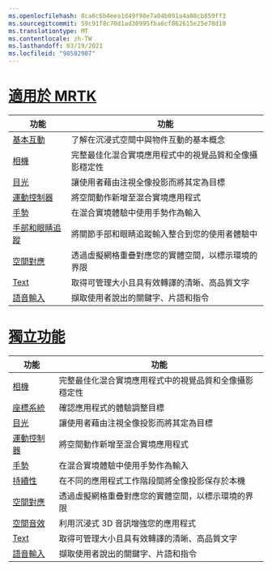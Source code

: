 ```yaml
---
ms.openlocfilehash: 8ca6c6b4eea1d49f98e7a04b091a4a08cb859ff3
ms.sourcegitcommit: 59c91f8c70d1ad30995fba6cf862615e25e78d10
ms.translationtype: MT
ms.contentlocale: zh-TW
ms.lasthandoff: 03/19/2021
ms.locfileid: "98582987"
---
```

# <a name="available-in-mrtk"></a>[適用於 MRTK](#tab/mrtk)

|  功能  |  功能  |
| --- | --- |
| [基本互動](../unity/mrtk-101.md) | 了解在沉浸式空間中與物件互動的基本概念 |
| [相機](../unity/camera-in-unity.md) | 完整最佳化混合實境應用程式中的視覺品質和全像攝影穩定性 |
| [目光](../unity/gaze-in-unity.md) | 讓使用者藉由注視全像投影而將其定為目標 |
| [運動控制器](../unity/motion-controllers-in-unity.md) | 將空間動作新增至混合實境應用程式 |
| [手勢](../unity/gestures-in-unity.md) | 在混合實境體驗中使用手勢作為輸入 |
| [手部和眼睛追蹤](../unity/hand-eye-in-unity.md) | 將關節手部和眼睛追蹤輸入整合到您的使用者體驗中 |
| [空間對應](../unity/spatial-mapping-in-unity.md) | 透過虛擬網格重疊對應您的實體空間，以標示環境的界限 |
| [Text](../unity/text-in-unity.md) | 取得可管理大小且具有效轉譯的清晰、高品質文字 |
| [語音輸入](../unity/voice-input-in-unity.md) | 擷取使用者說出的關鍵字、片語和指令|

# <a name="standalone-features"></a>[獨立功能](#tab/standalone)

|  功能  |  功能  |
| --- | --- |
| [相機](../unity/camera-in-unity.md) | 完整最佳化混合實境應用程式中的視覺品質和全像攝影穩定性 |
| [座標系統](../unity/coordinate-systems-in-unity.md) | 確認應用程式的體驗調整目標 |
| [目光](../unity/gaze-in-unity.md) | 讓使用者藉由注視全像投影而將其定為目標 |
| [運動控制器](../unity/motion-controllers-in-unity.md) | 將空間動作新增至混合實境應用程式 |
| [手勢](../unity/gestures-in-unity.md) | 在混合實境體驗中使用手勢作為輸入 |
| [持續性](../unity/persistence-in-unity.md) | 在不同的應用程式工作階段間將全像投影保存於本機 |
| [空間對應](../unity/spatial-mapping-in-unity.md) | 透過虛擬網格重疊對應您的實體空間，以標示環境的界限 |
| [空間音效](../unity/spatial-sound-in-unity.md) | 利用沉浸式 3D 音訊增強您的應用程式 |
| [Text](../unity/text-in-unity.md) | 取得可管理大小且具有效轉譯的清晰、高品質文字 |
| [語音輸入](../unity/voice-input-in-unity.md) | 擷取使用者說出的關鍵字、片語和指令|